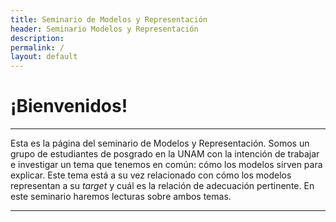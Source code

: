 ```yaml
---
title: Seminario de Modelos y Representación
header: Seminario Modelos y Representación
description:
permalink: /
layout: default
---
```


# ¡Bienvenidos!

---------------

Esta es la página del seminario de Modelos y Representación. Somos un grupo de estudiantes de posgrado en la UNAM con la intención de trabajar e investigar un tema que tenemos en común: cómo los modelos sirven para explicar. Este tema está a su vez relacionado con cómo los modelos representan a su _target_ y cuál es la relación de adecuación pertinente. En este seminario haremos lecturas sobre ambos temas.

---------------------
